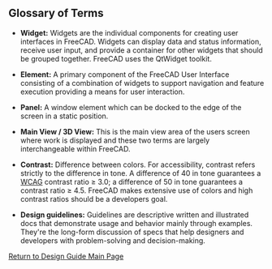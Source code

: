## Glossary of Terms

- **Widget:** Widgets are the individual components for creating user interfaces in FreeCAD. Widgets can display data and status information, receive user input, and provide a container for other widgets that should be grouped together. FreeCAD uses the QtWidget toolkit.

- **Element:** A primary component of the FreeCAD User Interface consisting of a combination of widgets to support navigation and feature execution providing a means for user interaction.

- **Panel:** A window element which can be docked to the edge of the screen in a static position.

- **Main View / 3D View:** This is the main view area of the users screen where work is displayed and these two terms are largely interchangeable within FreeCAD.

- **Contrast:** Difference between colors. For accessibility, contrast refers strictly to the difference in tone. A difference of 40 in tone guarantees a [WCAG](https://www.w3.org/WAI/standards-guidelines/wcag/) contrast ratio ≥ 3.0; a difference of 50 in tone guarantees a contrast ratio ≥ 4.5. FreeCAD makes extensive use of colors and high contrast ratios should be a developers goal.

- **Design guidelines:** Guidelines are descriptive written and illustrated docs that demonstrate usage and behavior mainly through examples. They're the long-form discussion of specs that help designers and developers with problem-solving and decision-making.

[Return to Design Guide Main Page](index.md)
